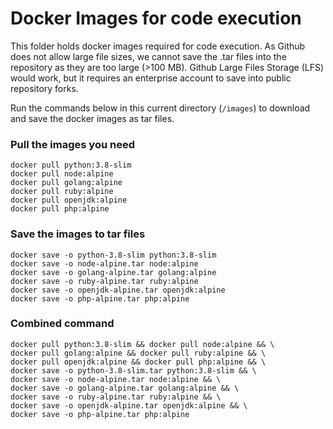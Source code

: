 # Docker Images for code execution
This folder holds docker images required for code execution.
As Github does not allow large file sizes, we cannot save the .tar files into the repository as they are too large (>100 MB). Github Large Files Storage (LFS) would work, but it requires an enterprise account to save into public repository forks.

Run the commands below in this current directory (`/images`) to download and save the docker images as tar files.

### Pull the images you need
    docker pull python:3.8-slim
    docker pull node:alpine
    docker pull golang:alpine
    docker pull ruby:alpine
    docker pull openjdk:alpine
    docker pull php:alpine

### Save the images to tar files
    docker save -o python-3.8-slim python:3.8-slim
    docker save -o node-alpine.tar node:alpine
    docker save -o golang-alpine.tar golang:alpine
    docker save -o ruby-alpine.tar ruby:alpine
    docker save -o openjdk-alpine.tar openjdk:alpine
    docker save -o php-alpine.tar php:alpine

### Combined command
    docker pull python:3.8-slim && docker pull node:alpine && \
    docker pull golang:alpine && docker pull ruby:alpine && \
    docker pull openjdk:alpine && docker pull php:alpine && \
    docker save -o python-3.8-slim.tar python:3.8-slim && \
    docker save -o node-alpine.tar node:alpine && \
    docker save -o golang-alpine.tar golang:alpine && \
    docker save -o ruby-alpine.tar ruby:alpine && \
    docker save -o openjdk-alpine.tar openjdk:alpine && \
    docker save -o php-alpine.tar php:alpine
